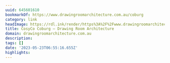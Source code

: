 ```yaml
---
uuid: 645601610
bookmarkOf: https://www.drawingroomarchitecture.com.au/coburg
category: link
headImage: https://rdl.ink/render/https%3A%2F%2Fwww.drawingroomarchitecture.com.au%2Fcoburg
title: CosyCo Coburg — Drawing Room Architecture
domain: drawingroomarchitecture.com.au
description: 
tags: []
date: '2023-05-23T06:55:16.655Z'
highlights: 
---
```



